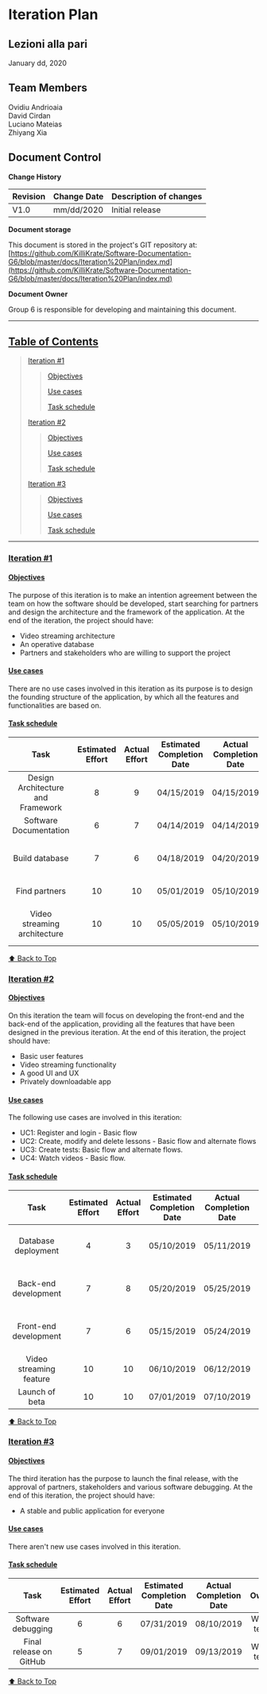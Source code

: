 # Iteration Plan

## Lezioni alla pari
January dd, 2020

## Team Members
Ovidiu Andrioaia  
David Cirdan  
Luciano Mateias  
Zhiyang Xia


## Document Control
**Change History**

| Revision | Change Date | Description of changes |
| -------- | ----------- | ---------------------- |
| V1.0     | mm/dd/2020  | Initial release        |

**Document storage**

This document is stored in the project's GIT repository at:
[https://github.com/KilliKrate/Software-Documentation-G6/blob/master/docs/Iteration%20Plan/index.md](https://github.com/KilliKrate/Software-Documentation-G6/blob/master/docs/Iteration%20Plan/index.md)
 
**Document Owner**

Group 6 is responsible for developing and maintaining this document.

-----------------------------------------------------
## [Table of Contents](#table-of-contents)

> [Iteration #1](#iteration-1)
>> [Objectives](#objectives)
>>
>> [Use cases](#use-cases)
>>
>> [Task schedule](#task-schedule)
>
> [Iteration #2](#iteration-2)
>> [Objectives](#objectives)
>>
>> [Use cases](#use-cases)
>>
>> [Task schedule](#task-schedule)
>
> [Iteration #3](#iteration-3)
>> [Objectives](#objectives)
>>
>> [Use cases](#use-cases)
>>
>> [Task schedule](#task-schedule)
-----------------------------------------------------

### [Iteration #1](#iteration-1)

#### [Objectives](#objectives)

The purpose of this iteration is to make an intention agreement between the team on how the software
should be developed, start searching for partners and design the architecture and the framework of the application.
At the end of the iteration, the project should have:
+ Video streaming architecture
+ An operative database
+ Partners and stakeholders who are willing to support the project

#### [Use cases](#use-cases)

There are no use cases involved in this iteration as its purpose is to design the founding structure of the application, by which all the features and functionalities are based on.

#### [Task schedule](#task-schedule)

| Task | Estimated Effort | Actual Effort | Estimated Completion Date | Actual Completion Date | Owner | Status |
|:----:|:----------------:|:-------------:|:-------------------------:|:----------------------:|:-----:|:------:|
| Design Architecture and Framework | 8 | 9 | 04/15/2019 | 04/15/2019 | Whole team | Finished |
| Software Documentation | 6 | 7 | 04/14/2019 | 04/14/2019 | Whole team | Finished |
| Build database | 7 | 6 | 04/18/2019 | 04/20/2019 | Luciano Mateias, Ovidiu Androiaia | Finished |
| Find partners | 10 | 10 | 05/01/2019 | 05/10/2019 | Angelo Xia | Finished |
| Video streaming architecture | 10 | 10 | 05/05/2019 | 05/10/2019 | Luciano Mateias, Ovidiu Androiaia | Finished |

[⬆️ Back to Top](#table-of-contents)

### [Iteration #2](#iteration-2)

#### [Objectives](#objectives)

On this iteration the team will focus on developing the front-end and the back-end of the application, providing all the features that have been designed in the previous iteration.
At the end of this iteration, the project should have:
+ Basic user features
+ Video streaming functionality
+ A good UI and UX
+ Privately downloadable app 

#### [Use cases](#use-cases)

The following use cases are involved in this iteration:
+ UC1: Register and login - Basic flow 
+ UC2: Create, modify and delete lessons - Basic flow and alternate flows
+ UC3: Create tests: Basic flow and alternate flows.
+ UC4: Watch videos - Basic flow.

#### [Task schedule](#task-schedule)

| Task | Estimated Effort | Actual Effort | Estimated Completion Date | Actual Completion Date | Owner | Status |
|:----:|:----------------:|:-------------:|:-------------------------:|:----------------------:|:-----:|:------:|
| Database deployment | 4 | 3 | 05/10/2019 | 05/11/2019 | Luciano Mateias, Ovidiu Andrioaia | Finished |
| Back-end development | 7 | 8 | 05/20/2019 | 05/25/2019 | Luciano Mateias, Ovidiu Andrioaia | Finished |
| Front-end development | 7 | 6 | 05/15/2019 | 05/24/2019 | David Cirdan, Angelo Xia | Finished |
| Video streaming feature | 10 | 10 | 06/10/2019 | 06/12/2019 | Whole team | Finished |
| Launch of beta | 10 | 10 | 07/01/2019 | 07/10/2019 | Whole team | Finished |

[⬆️ Back to Top](#table-of-contents)

### [Iteration #3](#iteration-3)

#### [Objectives](#objectives)

The third iteration has the purpose to launch the final release, with the approval of partners, stakeholders and various software debugging.
At the end of this iteration, the project should have:
+ A stable and public application for everyone

#### [Use cases](#use-cases)

There aren't new use cases involved in this iteration.

#### [Task schedule](#task-schedule)

| Task | Estimated Effort | Actual Effort | Estimated Completion Date | Actual Completion Date | Owner | Status |
|:----:|:----------------:|:-------------:|:-------------------------:|:----------------------:|:-----:|:------:|
| Software debugging | 6 | 6 | 07/31/2019 | 08/10/2019 | Whole team | Finished |
| Final release on GitHub | 5 | 7 | 09/01/2019 | 09/13/2019 | Whole team | Finished |

[⬆️ Back to Top](#table-of-contents)
